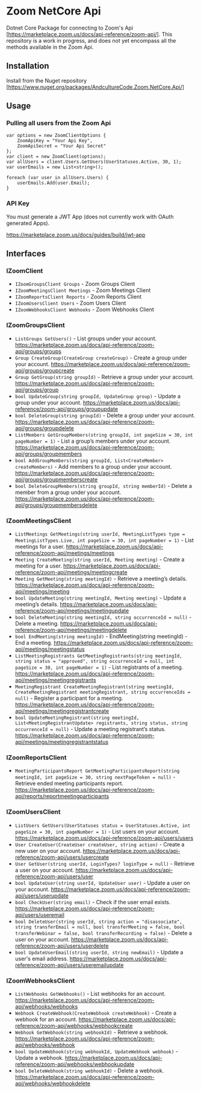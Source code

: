 # Zoom NetCore Api

Dotnet Core Package for connecting to Zoom's Api [https://marketplace.zoom.us/docs/api-reference/zoom-api/]. This repository is a work in progress, and does not yet encompass all the methods available in the Zoom Api.

## Installation

Install from the Nuget repository [https://www.nuget.org/packages/AndcultureCode.Zoom.NetCore.Api/]

## Usage

### Pulling all users from the Zoom Api

```
var options = new ZoomClientOptions {
    ZoomApiKey = "Your Api Key",
    ZoomApiSecret = "Your Api Secret"
};
var client = new ZoomClient(options);
var allUsers = client.Users.GetUsers(UserStatuses.Active, 30, 1);
var userEmails = new List<string>();

foreach (var user in allUsers.Users) {
    userEmails.Add(user.Email);
}
```

### API Key

You must generate a JWT App (does not currently work with OAuth generated Apps).

https://marketplace.zoom.us/docs/guides/build/jwt-app

## Interfaces

### IZoomClient

* `IZoomGroupsClient Groups` - Zoom Groups Client
* `IZoomMeetingsClient Meetings` - Zoom Meetings Client
* `IZoomReportsClient Reports` - Zoom Reports Client
* `IZoomUsersClient Users` - Zoom Users Client
* `IZoomWebhooksClient Webhooks` - Zoom Webhooks Client

### IZoomGroupsClient

* `ListGroups GetUsers()` - List groups under your account. https://marketplace.zoom.us/docs/api-reference/zoom-api/groups/groups
* `Group CreateGroup(CreateGroup createGroup)` - Create a group under your account. https://marketplace.zoom.us/docs/api-reference/zoom-api/groups/groupcreate
* `Group GetGroup(string groupId)` - Retrieve a group under your account. https://marketplace.zoom.us/docs/api-reference/zoom-api/groups/group
* `bool UpdateGroup(string groupId, UpdateGroup group)` - Update a group under your account. https://marketplace.zoom.us/docs/api-reference/zoom-api/groups/groupupdate
* `bool DeleteGroup(string groupId)` - Delete a group under your account. https://marketplace.zoom.us/docs/api-reference/zoom-api/groups/groupdelete
* `ListMembers GetGroupMembers(string groupId, int pageSize = 30, int pageNumber = 1)` - List a group’s members under your account. https://marketplace.zoom.us/docs/api-reference/zoom-api/groups/groupmembers
* `bool AddGroupMembers(string groupId, List<CreateMember> createMembers)` - Add members to a group under your account. https://marketplace.zoom.us/docs/api-reference/zoom-api/groups/groupmemberscreate
* `bool DeleteGroupMembers(string groupId, string memberId)` - Delete a member from a group under your account. https://marketplace.zoom.us/docs/api-reference/zoom-api/groups/groupmembersdelete

### IZoomMeetingsClient

* `ListMeetings GetMeetings(string userId, MeetingListTypes type = MeetingListTypes.Live, int pageSize = 30, int pageNumber = 1)` - List meetings for a user. https://marketplace.zoom.us/docs/api-reference/zoom-api/meetings/meetings
* `Meeting CreateMeeting(string userId, Meeting meeting)` - Create a meeting for a user. https://marketplace.zoom.us/docs/api-reference/zoom-api/meetings/meetingcreate
* `Meeting GetMeeting(string meetingId)` - Retrieve a meeting’s details. https://marketplace.zoom.us/docs/api-reference/zoom-api/meetings/meeting
* `bool UpdateMeeting(string meetingId, Meeting meeting)` - Update a meeting’s details. https://marketplace.zoom.us/docs/api-reference/zoom-api/meetings/meetingupdate
* `bool DeleteMeeting(string meetingId, string occurrenceId = null)` - Delete a meeting. https://marketplace.zoom.us/docs/api-reference/zoom-api/meetings/meetingdelete
* `bool EndMeeting(string meetingId)` - EndMeeting(string meetingId) - End a meeting. https://marketplace.zoom.us/docs/api-reference/zoom-api/meetings/meetingstatus
* `ListMeetingRegistrants GetMeetingRegistrants(string meetingId, string status = "approved", string occurrenceId = null, int pageSize = 30, int pageNumber = 1)` - List registrants of a meeting. https://marketplace.zoom.us/docs/api-reference/zoom-api/meetings/meetingregistrants
* `MeetingRegistrant CreateMeetingRegistrant(string meetingId, CreateMeetingRegistrant meetingRegistrant, string occurrenceIds = null)` - Register a participant for a meeting. https://marketplace.zoom.us/docs/api-reference/zoom-api/meetings/meetingregistrantcreate
* `bool UpdateMeetingRegistrant(string meetingId, List<MeetingRegistrantUpdate> registrants, string status, string occurrenceId = null)` - Update a meeting registrant’s status. https://marketplace.zoom.us/docs/api-reference/zoom-api/meetings/meetingregistrantstatus

### IZoomReportsClient

* `MeetingParticipantsReport GetMeetingParticipantsReport(string meetingId, int pageSize = 30, string nextPageToken = null)` - Retrieve ended meeting participants report. https://marketplace.zoom.us/docs/api-reference/zoom-api/reports/reportmeetingparticipants

### IZoomUsersClient

* `ListUsers GetUsers(UserStatuses status = UserStatuses.Active, int pageSize = 30, int pageNumber = 1)` - List users on your account. https://marketplace.zoom.us/docs/api-reference/zoom-api/users/users
* `User CreateUser(CreateUser createUser, string action)` - Create a new user on your account. https://marketplace.zoom.us/docs/api-reference/zoom-api/users/usercreate
* `User GetUser(string userId, LoginTypes? loginType = null)` - Retrieve a user on your account. https://marketplace.zoom.us/docs/api-reference/zoom-api/users/user
* `bool UpdateUser(string userId, UpdateUser user)` - Update a user on your account. https://marketplace.zoom.us/docs/api-reference/zoom-api/users/userupdate
* `bool CheckUser(string email)` - Check if the user email exists. https://marketplace.zoom.us/docs/api-reference/zoom-api/users/useremail
* `bool DeleteUser(string userId, string action = "disassociate", string transferEmail = null, bool transferMeeting = false, bool transferWebinar = false, bool transferRecording = false)` - Delete a user on your account. https://marketplace.zoom.us/docs/api-reference/zoom-api/users/userdelete
* `bool UpdateUserEmail(string userId, string newEmail)` - Update a user's email address. https://marketplace.zoom.us/docs/api-reference/zoom-api/users/useremailupdate

### IZoomWebhooksClient

* `ListWebhooks GetWebhooks()` - List webhooks for an account. https://marketplace.zoom.us/docs/api-reference/zoom-api/webhooks/webhooks
* `Webhook CreateWebhook(CreateWebhook createWebhook)` - Create a webhook for an account. https://marketplace.zoom.us/docs/api-reference/zoom-api/webhooks/webhookcreate
* `Webhook GetWebhook(string webhookId)` - Retrieve a webhook. https://marketplace.zoom.us/docs/api-reference/zoom-api/webhooks/webhook
* `bool UpdateWebhook(string webhookId, UpdateWebhook webhook)` - Update a webhook. https://marketplace.zoom.us/docs/api-reference/zoom-api/webhooks/webhookupdate
* `bool DeleteWebhook(string webhookId)` - Delete a webhook. https://marketplace.zoom.us/docs/api-reference/zoom-api/webhooks/webhookdelete